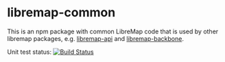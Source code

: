# libremap-common
This is an npm package with common LibreMap code that is used by other libremap packages, e.g. [libremap-api](https://github.com/libremap/libremap-api) and [libremap-backbone](https://github.com/libremap/libremap-backbone).

Unit test status: [![Build Status](https://travis-ci.org/libremap/libremap-common.png?branch=master)](https://travis-ci.org/libremap/libremap-common)
